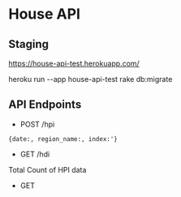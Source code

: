 # House API

## Staging
https://house-api-test.herokuapp.com/

heroku run --app house-api-test rake db:migrate


## API Endpoints

- POST /hpi

`{date:, region_name:, index:'}`
- GET /hdi

Total Count of HPI data
- GET

